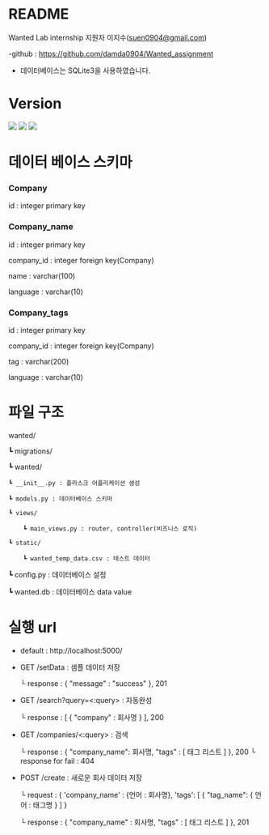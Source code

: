 # README

Wanted Lab internship 지원자 이지수(suen0904@gmail.com)

-github : https://github.com/damda0904/Wanted_assignment

- 데이터베이스는 SQLite3을 사용하였습니다.


# Version

<img src="https://img.shields.io/badge/Python 3.8.5-3776AB?style=for-the-badge&logo=Python&logoColor=white">
<img src="https://img.shields.io/badge/Flask 2.0.2-000000?style=for-the-badge&logo=Flask&logoColor=white">
<img src="https://img.shields.io/badge/sqlite 3.12.1-003B57?style=for-the-badge&logo=SQLite3&logoColor=black">


# 데이터 베이스 스키마

### Company

id : integer primary key


### Company_name

id : integer primary key

company_id : integer foreign key(Company)

name : varchar(100)

language : varchar(10)


### Company_tags

id : integer primary key

company_id : integer foreign key(Company)

tag : varchar(200)

language : varchar(10)



# 파일 구조
wanted/

┗ migrations/

┗ wanted/
  
    ┗ __init__.py : 플라스크 어플리케이션 생성
    
    ┗ models.py : 데이터베이스 스키마
    
    ┗ views/
  
        ┗ main_views.py : router, controller(비즈니스 로직)
    
    ┗ static/
        
        ┗ wanted_temp_data.csv : 테스트 데이터

┗ config.py : 데이터베이스 설정

┗ wanted.db : 데이터베이스 data value

# 실행 url
- default : http://localhost:5000/
- GET /setData : 샘플 데이터 저장
   
    └ response : { "message" : "success" }, 201
- GET /search?query=<:query> : 자동완성
    
    └ response : [ { "company" : 회사명 } ], 200
  
- GET /companies/<:query> : 검색
  
    └ response : { "company_name": 회사명, "tags" : [ 태그 리스트 ] }, 200
    └ response for fail : 404
- POST /create : 새로운 회사 데이터 저장
    
    └ request : { 'company_name' : {언어 : 회사명}, 'tags': [ { "tag_name": { 언어 : 태그명 } ] }
    
    └ response : { "company_name" : 회사명, "tags" : [ 태그 리스트 ] }, 201
